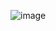 ![image](https://github.com/AlgosErgo/majokairis_RSS_LCD/assets/143568512/3ad217ae-d0b3-436a-be23-8773a491073e)
